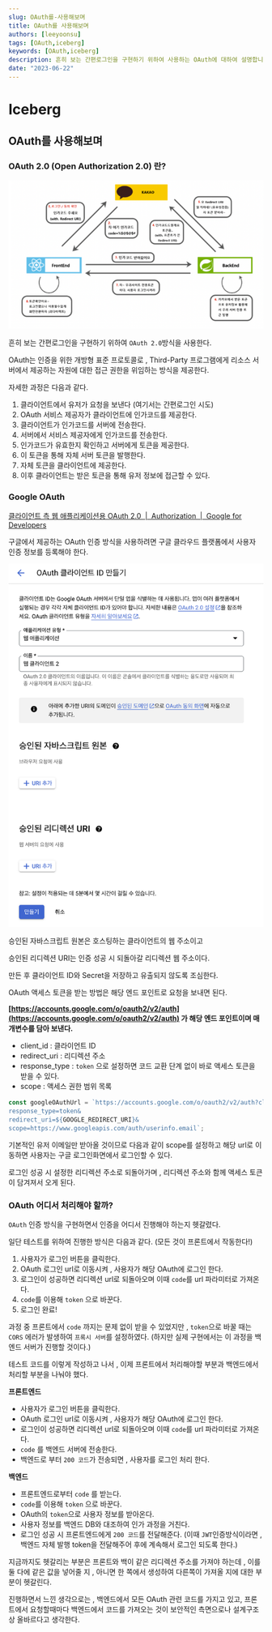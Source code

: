 ```yaml
---
slug: OAuth를-사용해보며
title: OAuth를 사용해보며
authors: [leeyoonsu]
tags: [OAuth,iceberg]
keywords: [OAuth,iceberg]
description: 흔히 보는 간편로그인을 구현하기 위하여 사용하는 OAuth에 대하여 설명합니다.
date: "2023-06-22"
---
```


# Iceberg

## OAuth를 사용해보며

### OAuth 2.0 (**Open Authorization 2.0) 란?**

![oauth.png](oauth.png)

흔히 보는 간편로그인을 구현하기 위하여 `OAuth 2.0`방식을 사용한다.

OAuth는 인증을 위한 개방형 표준 프로토콜로 , Third-Party 프로그램에게 리소스 서버에서 제공하는 자원에 대한 접근 권한을 위임하는 방식을 제공한다.

자세한 과정은 다음과 같다.

1. 클라이언트에서 유저가 요청을 보낸다 (여기서는 간편로그인 시도)
2. OAuth 서비스 제공자가 클라이언트에 인가코드를 제공한다.
3. 클라이언트가 인가코드를 서버에 전송한다.
4. 서버에서 서비스 제공자에게 인가코드를 전송한다.
5. 인가코드가 유효한지 확인하고 서버에게 토큰을 제공한다.
6. 이 토큰을 통해 자체 서버 토큰을 발행한다.
7. 자체 토큰을 클라이언트에 제공한다.
8. 이후 클라이언트는 받은 토큰을 통해 유저 정보에 접근할 수 있다.

### Google OAuth

[클라이언트 측 웹 애플리케이션용 OAuth 2.0  |  Authorization  |  Google for Developers](https://developers.google.com/identity/protocols/oauth2/javascript-implicit-flow?hl=ko)

구글에서 제공하는 OAuth 인증 방식을 사용하려면 구글 클라우드 플랫폼에서 사용자 인증 정보를 등록해야 한다.

![Untitled](Untitled.png)

승인된 자바스크립트 원본은 호스팅하는 클라이언트의 웹 주소이고

승인된 리디렉션 URI는 인증 성공 시 되돌아갈 리디렉션 웹 주소이다.

만든 후 클라이언트 ID와 Secret을 저장하고 유출되지 않도록 조심한다.

OAuth 액세스 토큰을 받는 방법은 해당 엔드 포인트로 요청을 보내면 된다.

**[https://accounts.google.com/o/oauth2/v2/auth](https://accounts.google.com/o/oauth2/v2/auth) 가 해당 엔드 포인트이며 매개변수를 담아 보낸다.**

- client_id : 클라이언트 ID
- redirect_uri : 리디렉션 주소
- response_type : `token` 으로 설정하면 코드 교환 단계 없이 바로 액세스 토큰을 받을 수 있다.
- scope : 액세스 권한 범위 목록

```jsx
const googleOAuthUrl = `https://accounts.google.com/o/oauth2/v2/auth?client_id=${GOOGLE_CLIENT_ID}&
response_type=token&
redirect_uri=${GOOGLE_REDIRECT_URI}&
scope=https://www.googleapis.com/auth/userinfo.email`;
```

기본적인 유저 이메일만 받아올 것이므로 다음과 같이 scope를 설정하고 해당 url로 이동하면 사용자는 구글 로그인화면에서 로그인할 수 있다.

로그인 성공 시 설정한 리디렉션 주소로 되돌아가며 , 리디렉션 주소와 함께 액세스 토큰이 담겨져서 오게 된다.

### OAuth 어디서 처리해야 할까?

`OAuth` 인증 방식을 구현하면서 인증을 어디서 진행해야 하는지 헷갈렸다.

일단 테스트를 위하여 진행한 방식은 다음과 같다. (모든 것이 프론트에서 작동한다!)

1. 사용자가 로그인 버튼을 클릭한다.
2. OAuth 로그인 url로 이동시켜 , 사용자가 해당 OAuth에 로그인 한다.
3. 로그인이 성공하면 리디렉션 url로 되돌아오며 이때 `code`를 url 파라미터로 가져온다.
4. `code`를 이용해 `token` 으로 바꾼다.
5. 로그인 완료!

과정 중 프론트에서 `code` 까지는 문제 없이 받을 수 있었지만 , `token`으로 바꿀 때는 `CORS` 에러가 발생하여 `프록시 서버`를 설정하였다. (하지만 실제 구현에서는 이 과정을 백엔드 서버가 진행할 것이다.)

테스트 코드를 이렇게 작성하고 나서 , 이제 프론트에서 처리해야할 부분과 백엔드에서 처리할 부분을 나눠야 했다.

**프론트엔드**

- 사용자가 로그인 버튼을 클릭한다.
- OAuth 로그인 url로 이동시켜 , 사용자가 해당 OAuth에 로그인 한다.
- 로그인이 성공하면 리디렉션 url로 되돌아오며 이때 `code`를 url 파라미터로 가져온다.
- `code` 를 백엔드 서버에 전송한다.
- 백엔드로 부터 `200 코드`가 전송되면 , 사용자를 로그인 처리 한다.

**백엔드**

- 프론트엔드로부터 `code` 를 받는다.
- `code`를 이용해 `token` 으로 바꾼다.
- OAuth의 `token`으로 사용자 정보를 받아온다.
- 사용자 정보를 백엔드 DB와 대조하여 인가 과정을 거친다.
- 로그인 성공 시 프론트엔드에게 `200 코드`를 전달해준다. (이때 `JWT`인증방식이라면 , 백엔드 자체 발행 token을 전달해주어 후에 계속해서 로그인 되도록 한다.)

지금까지도 헷갈리는 부분은 프론트와 백이 같은 리디렉션 주소를 가져야 하는데 , 이를 둘 다에 같은 값을 넣어줄 지 , 아니면 한 쪽에서 생성하여 다른쪽이 가져올 지에 대한 부분이 헷갈린다.

진행하면서 느낀 생각으로는 , 백엔드에서 모든 OAuth 관련 코드를 가지고 있고, 프론트에서 요청할때마다 백엔드에서 코드를 가져오는 것이 보안적인 측면으로나 설계구조상 올바르다고 생각한다.
